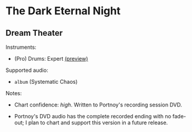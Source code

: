 # The Dark Eternal Night

## Dream Theater

Instruments:

  * (Pro) Drums: Expert
    [(preview)](http://pages.cs.wisc.edu/~tolly/customs/?artist=dream-theater&title=the-dark-eternal-night)

Supported audio:

  * `album` (Systematic Chaos)

Notes:

  * Chart confidence: *high*. Written to Portnoy's recording session DVD.

  * Portnoy's DVD audio has the complete recorded ending with no fade-out;
    I plan to chart and support this version in a future release.
